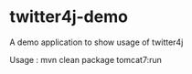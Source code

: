 twitter4j-demo
==============

A demo application to show usage of twitter4j

Usage :
    mvn clean package tomcat7:run
